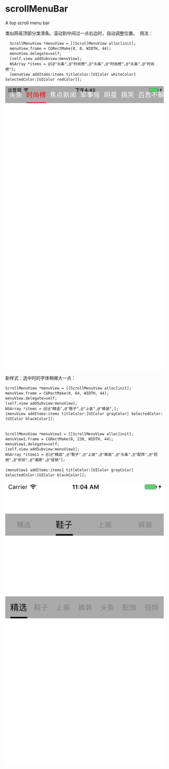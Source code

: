 # scrollMenuBar
A top scroll menu bar

类似网易顶部分类滑条。滚动到中间过一点右边时，自动调整位置。
  用法：
  
      ScrollMenuView *menuView = [[ScrollMenuView alloc]init];
      menuView.frame = CGRectMake(0, 0, WIDTH, 44);
      menuView.delegate=self;
      [self.view addSubview:menuView];
      NSArray *items = @[@"头条",@"时尚榜",@"头条",@"时尚榜",@"头条",@"时尚榜"];
      [menuView addItems:items titleColor:[UIColor whiteColor] SelectedColor:[UIColor redColor]];


![image](https://raw.githubusercontent.com/mengzhihoing/scrollMenuBar/master/ss.png)

新样式：选中时的字体稍微大一点：

    ScrollMenuView *menuView = [[ScrollMenuView alloc]init];
    menuView.frame = CGRectMake(0, 64, WIDTH, 44);
    menuView.delegate=self;
    [self.view addSubview:menuView];
    NSArray *items = @[@"精选",@"鞋子",@"上装",@"裤装",];
    [menuView addItems:items titleColor:[UIColor grayColor] SelectedColor:[UIColor blackColor]];
    
    
    ScrollMenuView *menuView1 = [[ScrollMenuView alloc]init];
    menuView1.frame = CGRectMake(0, 230, WIDTH, 44);
    menuView1.delegate=self;
    [self.view addSubview:menuView1];
    NSArray *items1 = @[@"精选",@"鞋子",@"上装",@"裤装",@"头条",@"配饰",@"视频",@"折扣",@"潮牌",@"促销"];
    
    [menuView1 addItems:items1 titleColor:[UIColor grayColor] SelectedColor:[UIColor blackColor]];


![image](https://raw.githubusercontent.com/mengzhihoing/scrollMenuBar/master/new.png)

